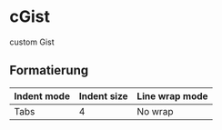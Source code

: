 # cGist
custom Gist

## Formatierung
Indent mode|Indent size|Line wrap mode
---|---|---
Tabs|4|No wrap
